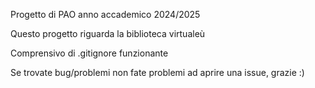Progetto di PAO anno accademico 2024/2025

Questo progetto riguarda la biblioteca virtualeù

Comprensivo di .gitignore funzionante

Se trovate bug/problemi non fate problemi ad aprire una issue, grazie :)

